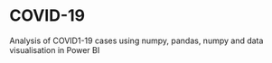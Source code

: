 # COVID-19
Analysis of COVID1-19 cases using numpy, pandas, numpy and data visualisation in Power BI
